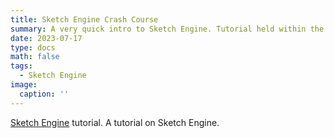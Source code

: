 ```yaml
---
title: Sketch Engine Crash Course
summary: A very quick intro to Sketch Engine. Tutorial held within the UpSkills' project summer school at the Petnica Science Center (PSC), Serbia.
date: 2023-07-17
type: docs
math: false
tags:
  - Sketch Engine
image:
  caption: ''
---
```


[Sketch Engine](https://www.sketchengine.eu/) tutorial. A tutorial on Sketch Engine.
